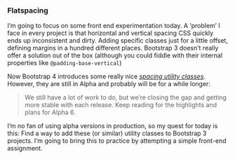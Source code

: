 ### Flatspacing
I’m going to focus on some front end experimentation today. A ‘problem’ I face in every project is that horizontal and vertical spacing CSS quickly ends up inconsistent and dirty. Adding specific classes just for a little offset, defining margins in a hundred different places. Bootstrap 3 doesn’t really offer a solution out of the box (although you could fiddle with their internal properties like `@padding-base-vertical`)

Now Bootstrap 4 introduces some really nice [*spacing utility classes*](https://v4-alpha.getbootstrap.com/utilities/spacing). However, they are still in Alpha and probably will be for a while longer:

> We still have a lot of work to do, but we’re closing the gap and getting more stable with each release. Keep reading for the highlights and plans for Alpha 6.

I’m no fan of using alpha versions in production, so my quest for today is this: Find a way to add these (or similar) utility classes to Bootstrap 3 projects. I’m going to bring this to practice by attempting a simple front-end assignment.
